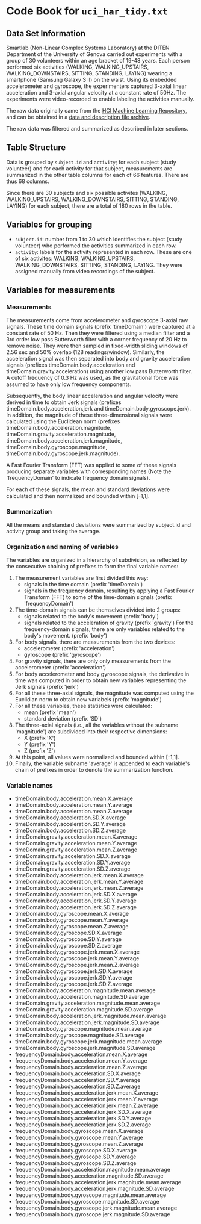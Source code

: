 Code Book for `uci_har_tidy.txt`
================================

Data Set Information
--------------------

Smartlab (Non-Linear Complex Systems Laboratory) at the DITEN Department of the University of Genova carried out experiments with a group of 30 volunteers within an age bracket of 19-48 years. Each person performed six activities (WALKING, WALKING_UPSTAIRS, WALKING_DOWNSTAIRS, SITTING, STANDING, LAYING) wearing a smartphone (Samsung Galaxy S II) on the waist. Using its embedded accelerometer and gyroscope, the experimenters captured 3-axial linear acceleration and 3-axial angular velocity at a constant rate of 50Hz. The experiments were video-recorded to enable labeling the activities manually.

The raw data originally came from the [HCI Machine Learning
Repository](http://archive.ics.uci.edu/ml/datasets/Human+Activity+Recognition+Using+Smartphones),
and can be obtained in a [data
and description file archive](https://d396qusza40orc.cloudfront.net/getdata%2Fprojectfiles%2FUCI%20HAR%20Dataset.zip).

The raw data was filtered and summarized as described in later sections.

Table Structure
---------------

Data is grouped by `subject.id` and `activity`; for each subject (study
volunteer) and for each activity for that subject, measurements are summarized
in the other table columns for each of 66 features.  There are thus 68 columns.

Since there are 30 subjects and six possible activites (WALKING, WALKING_UPSTAIRS,
WALKING_DOWNSTAIRS, SITTING, STANDING, LAYING) for each subject, there are a total of 180 rows in the
table.

Variables for grouping
----------------------

- `subject.id`: number from 1 to 30 which identifies the subject (study volunteer) who performed the activities summarized in each row.
- `activity`: labels for the activity represented in each row.  These are one of six activites: WALKING, WALKING_UPSTAIRS, WALKING_DOWNSTAIRS, SITTING, STANDING, LAYING.  They were assigned manually from video recordings of the subject.

Variables for measurements
--------------------------

### Measurements

The measurements come from accelerometer and gyroscope 3-axial raw signals. These time domain signals (prefix 'timeDomain') were captured at a constant rate of 50 Hz. Then they were filtered using a median filter and a 3rd order low pass Butterworth filter with a corner frequency of 20 Hz to remove noise.  They were then sampled in fixed-width sliding windows of 2.56 sec and 50% overlap (128 readings/window). Similarly, the acceleration signal was then separated into body and gravity acceleration signals (prefixes timeDomain.body.acceleration and timeDomain.gravity.acceleration) using another low pass Butterworth filter.  A cutoff frequency of 0.3 Hz was used, as the gravitational force was assumed to have only low frequency components.

Subsequently, the body linear acceleration and angular velocity were derived in time to obtain Jerk signals (prefixes timeDomain.body.acceleration.jerk and timeDomain.body.gyroscope.jerk).  In addition, the magnitude of these three-dimensional signals were calculated using the Euclidean norm (prefixes timeDomain.body.acceleration.magnitude, timeDomain.gravity.acceleration.magnitude, timeDomain.body.acceleration.jerk.magnitude, timeDomain.body.gyroscope.magnitude, timeDomain.body.gyroscope.jerk.magnitude). 

A Fast Fourier Transform (FFT) was applied to some of these signals producing separate variables with corresponding names (Note the 'frequencyDomain' to indicate frequency domain signals). 

For each of these signals, the mean and standard deviations were calculated and then normalized and bounded within [-1,1].

### Summarization

All the means and standard deviations were summarized by subject.id and activity group and taking the average.

### Organization and naming of variables

The variables are organized in a hierarchy of subdivision, as reflected by the consecutive chaining of prefixes to form the final variable names:

1. The measurement variables are first divided this way:
    - signals in the time domain (prefix 'timeDomain')
    - signals in the frequency domain, resulting by applying a Fast Fourier
      Transform (FFT) to some of the time-domain signals (prefix 'frequencyDomain')
2. The time-domain signals can be themselves divided into 2 groups:
    - signals related to the body's movement (prefix 'body')
    - signals related to the acceleration of gravity (prefix 'gravity')
   For the frequency-domain signals, there are only variables related to the body's movement. (prefix 'body')
3. For body signals, there are measurements from the two devices:
    - accelerometer (prefix 'acceleration')
    - gyroscope (prefix 'gyroscope')
4. For gravity signals, there are only only measurements from the accelerometer (prefix 'acceleration')
5. For body accelerometer and body gyroscope signals, the derivative in time was computed in order to obtain new variables representing the Jerk signals (prefix 'jerk')
6. For all these three-axial signals, the magnitude was computed using the Euclidian norm to obtain new variabels (prefix 'magnitude')
7. For all these variables, these statistics were calculated:
    - mean (prefix 'mean')
    - standard deviation (prefix 'SD')
8. The three-axial signals (i.e., all the variables without the subname 'magnitude') are subdivided into their respective dimensions:
    - X (prefix 'X')
    - Y (prefix 'Y')
    - Z (prefix 'Z')
9. At this point, all values were normalized and bounded within [-1,1].
10. Finally, the variable subname 'average' is appended to each variable's chain of prefixes in order to denote the summarization function.

### Variable names

- timeDomain.body.acceleration.mean.X.average
- timeDomain.body.acceleration.mean.Y.average
- timeDomain.body.acceleration.mean.Z.average
- timeDomain.body.acceleration.SD.X.average
- timeDomain.body.acceleration.SD.Y.average
- timeDomain.body.acceleration.SD.Z.average
- timeDomain.gravity.acceleration.mean.X.average
- timeDomain.gravity.acceleration.mean.Y.average
- timeDomain.gravity.acceleration.mean.Z.average
- timeDomain.gravity.acceleration.SD.X.average
- timeDomain.gravity.acceleration.SD.Y.average
- timeDomain.gravity.acceleration.SD.Z.average
- timeDomain.body.acceleration.jerk.mean.X.average
- timeDomain.body.acceleration.jerk.mean.Y.average
- timeDomain.body.acceleration.jerk.mean.Z.average
- timeDomain.body.acceleration.jerk.SD.X.average
- timeDomain.body.acceleration.jerk.SD.Y.average
- timeDomain.body.acceleration.jerk.SD.Z.average
- timeDomain.body.gyroscope.mean.X.average
- timeDomain.body.gyroscope.mean.Y.average
- timeDomain.body.gyroscope.mean.Z.average
- timeDomain.body.gyroscope.SD.X.average
- timeDomain.body.gyroscope.SD.Y.average
- timeDomain.body.gyroscope.SD.Z.average
- timeDomain.body.gyroscope.jerk.mean.X.average
- timeDomain.body.gyroscope.jerk.mean.Y.average
- timeDomain.body.gyroscope.jerk.mean.Z.average
- timeDomain.body.gyroscope.jerk.SD.X.average
- timeDomain.body.gyroscope.jerk.SD.Y.average
- timeDomain.body.gyroscope.jerk.SD.Z.average
- timeDomain.body.acceleration.magnitude.mean.average
- timeDomain.body.acceleration.magnitude.SD.average
- timeDomain.gravity.acceleration.magnitude.mean.average
- timeDomain.gravity.acceleration.magnitude.SD.average
- timeDomain.body.acceleration.jerk.magnitude.mean.average
- timeDomain.body.acceleration.jerk.magnitude.SD.average
- timeDomain.body.gyroscope.magnitude.mean.average
- timeDomain.body.gyroscope.magnitude.SD.average
- timeDomain.body.gyroscope.jerk.magnitude.mean.average
- timeDomain.body.gyroscope.jerk.magnitude.SD.average
- frequencyDomain.body.acceleration.mean.X.average
- frequencyDomain.body.acceleration.mean.Y.average
- frequencyDomain.body.acceleration.mean.Z.average
- frequencyDomain.body.acceleration.SD.X.average
- frequencyDomain.body.acceleration.SD.Y.average
- frequencyDomain.body.acceleration.SD.Z.average
- frequencyDomain.body.acceleration.jerk.mean.X.average
- frequencyDomain.body.acceleration.jerk.mean.Y.average
- frequencyDomain.body.acceleration.jerk.mean.Z.average
- frequencyDomain.body.acceleration.jerk.SD.X.average
- frequencyDomain.body.acceleration.jerk.SD.Y.average
- frequencyDomain.body.acceleration.jerk.SD.Z.average
- frequencyDomain.body.gyroscope.mean.X.average
- frequencyDomain.body.gyroscope.mean.Y.average
- frequencyDomain.body.gyroscope.mean.Z.average
- frequencyDomain.body.gyroscope.SD.X.average
- frequencyDomain.body.gyroscope.SD.Y.average
- frequencyDomain.body.gyroscope.SD.Z.average
- frequencyDomain.body.acceleration.magnitude.mean.average
- frequencyDomain.body.acceleration.magnitude.SD.average
- frequencyDomain.body.acceleration.jerk.magnitude.mean.average
- frequencyDomain.body.acceleration.jerk.magnitude.SD.average
- frequencyDomain.body.gyroscope.magnitude.mean.average
- frequencyDomain.body.gyroscope.magnitude.SD.average
- frequencyDomain.body.gyroscope.jerk.magnitude.mean.average
- frequencyDomain.body.gyroscope.jerk.magnitude.SD.average
